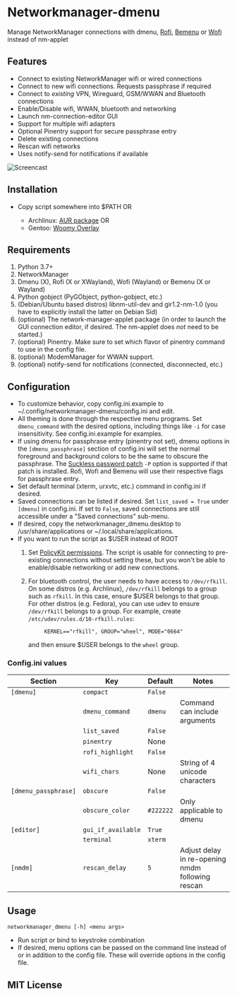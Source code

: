 # Networkmanager-dmenu

Manage NetworkManager connections with dmenu, [Rofi][1], [Bemenu][2] or
[Wofi][7] instead of nm-applet

## Features

- Connect to existing NetworkManager wifi or wired connections
- Connect to new wifi connections. Requests passphrase if required
- Connect to _existing_ VPN, Wireguard, GSM/WWAN and Bluetooth connections
- Enable/Disable wifi, WWAN, bluetooth and networking
- Launch nm-connection-editor GUI
- Support for multiple wifi adapters
- Optional Pinentry support for secure passphrase entry
- Delete existing connections
- Rescan wifi networks
- Uses notify-send for notifications if available

![Screencast](nmdm.gif)

## Installation

- Copy script somewhere into $PATH OR

  - Archlinux: [AUR package][3] OR
  - Gentoo: [Woomy Overlay][4]

## Requirements

1. Python 3.7+
2. NetworkManager
3. Dmenu (X), Rofi (X or XWayland), Wofi (Wayland) or Bemenu (X or Wayland)
4. Python gobject (PyGObject, python-gobject, etc.)
5. (Debian/Ubuntu based distros) libnm-util-dev and gir1.2-nm-1.0 (you have to
   explicitly install the latter on Debian Sid)
6. (optional) The network-manager-applet package (in order to launch the GUI
   connection editor, if desired. The nm-applet does _not_ need to be started.)
7. (optional) Pinentry. Make sure to set which flavor of pinentry command to use
   in the config file.
8. (optional) ModemManager for WWAN support.
9. (optional) notify-send for notifications (connected, disconnected, etc.)

## Configuration 

- To customize behavior, copy config.ini.example to
  ~/.config/networkmanager-dmenu/config.ini and edit.
- All theming is done through the respective menu programs. Set `dmenu_command`
  with the desired options, including things like `-i` for case insensitivity.
  See config.ini.example for examples.
- If using dmenu for passphrase entry (pinentry not set), dmenu options in the
  `[dmenu_passphrase]` section of config.ini will set the normal foreground and
  background colors to be the same to obscure the passphrase. The [Suckless
  password patch][6] `-P` option is supported if that patch is installed. Rofi,
  Wofi and Bemenu will use their respective flags for passphrase entry.
- Set default terminal (xterm, urxvtc, etc.) command in config.ini if desired.
- Saved connections can be listed if desired. Set `list_saved = True` under
  `[dmenu]` in config.ini. If set to `False`, saved connections are still
  accessible under a "Saved connections" sub-menu.
- If desired, copy the networkmanager_dmenu.desktop to /usr/share/applications
  or ~/.local/share/applications.
- If you want to run the script as $USER instead of ROOT
    1. Set [PolicyKit permissions][5]. The script is usable for connecting to
       pre-existing connections without setting these, but you won't be able to
       enable/disable networking or add new connections.
    2. For bluetooth control, the user needs to have access to `/dev/rfkill`. On
       some distros (e.g. Archlinux), `/dev/rfkill` belongs to a group such as
       `rfkill`. In this case, ensure $USER belongs to that group. For other
       distros (e.g. Fedora), you can use udev to ensure `/dev/rfkill` belongs
       to a group. For example, create `/etc/udev/rules.d/10-rfkill.rules`:
       
                KERNEL=="rfkill", GROUP="wheel", MODE="0664"
    
       and then ensure $USER belongs to the `wheel` group.

### Config.ini values

| Section              | Key                | Default   | Notes                                            |
|----------------------|--------------------|-----------|--------------------------------------------------|
| `[dmenu]`            | `compact`          | `False`   |                                                  |
|                      | `dmenu_command`    | `dmenu`   | Command can include arguments                    |
|                      | `list_saved`       | `False`   |                                                  |
|                      | `pinentry`         | None      |                                                  |
|                      | `rofi_highlight`   | `False`   |                                                  |
|                      | `wifi_chars`       | None      | String of 4 unicode characters                   |
| `[dmenu_passphrase]` | `obscure`          | `False`   |                                                  |
|                      | `obscure_color`    | `#222222` | Only applicable to dmenu                         |
| `[editor]`           | `gui_if_available` | `True`    |                                                  |
|                      | `terminal`         | `xterm`   |                                                  |
| `[nmdm]`             | `rescan_delay`     | `5`       | Adjust delay in re-opening nmdm following rescan |

## Usage

`networkmanager_dmenu [-h] <menu args>`

- Run script or bind to keystroke combination
- If desired, menu options can be passed on the command line instead of or in
  addition to the config file. These will override options in the config file.

## MIT License

[1]: https://davedavenport.github.io/rofi/ "Rofi"
[2]: https://github.com/Cloudef/bemenu "Bemenu" 
[3]: https://aur.archlinux.org/packages/networkmanager-dmenu-git/ "AUR Package" 
[4]: https://github.com/Woomy4680-exe/Woomy-overlay "Woomy Overlay" 
[5]: https://wiki.archlinux.org/index.php/NetworkManager#Set_up_PolicyKit_permissions "PolicyKit permissions"
[6]: https://tools.suckless.org/dmenu/patches/password/ "Suckless password patch" 
[7]: https://hg.sr.ht/~scoopta/wofi "Wofi"
